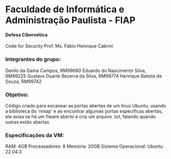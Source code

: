 # Faculdade de Informática e Administração Paulista - FIAP

#### Defesa Cibernética
Code for Security
Prof. Ms. Fábio Henrique Cabrini


### Integrantes do grupo:
Danilo da Gama Campos, RM99680
Eduardo do Nascimento Silva, RM99225
Gustavo Duarte Bezerra da Silva, RM99774
Henrique Batista de Souza, RM99742


### Objetivo:
Código criado para escanear as portas abertas de um linux Ubuntu, usando a biblioteca do 'nmap' e ao encontrar algumas portas especificas abertas, ele avisa se 
há um fiware aberto e cria um arquivo .txt, falando quando outras estão abertas


### Especificações da VM:
RAM: 4GB
Processadores: 8
Memória: 20GB
Sistema Operacional: Ubuntu 22.04.3

